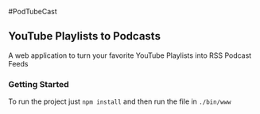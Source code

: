 #PodTubeCast
## YouTube Playlists to Podcasts

A web application to turn your favorite YouTube Playlists into RSS Podcast Feeds

### Getting Started

To run the project just ```npm install``` and then run the file in ```./bin/www```
